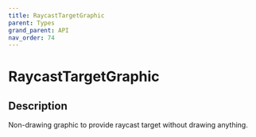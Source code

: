 ```yaml
---
title: RaycastTargetGraphic
parent: Types
grand_parent: API
nav_order: 74
---
```


# RaycastTargetGraphic

## Description

Non-drawing graphic to provide raycast target without drawing anything.
